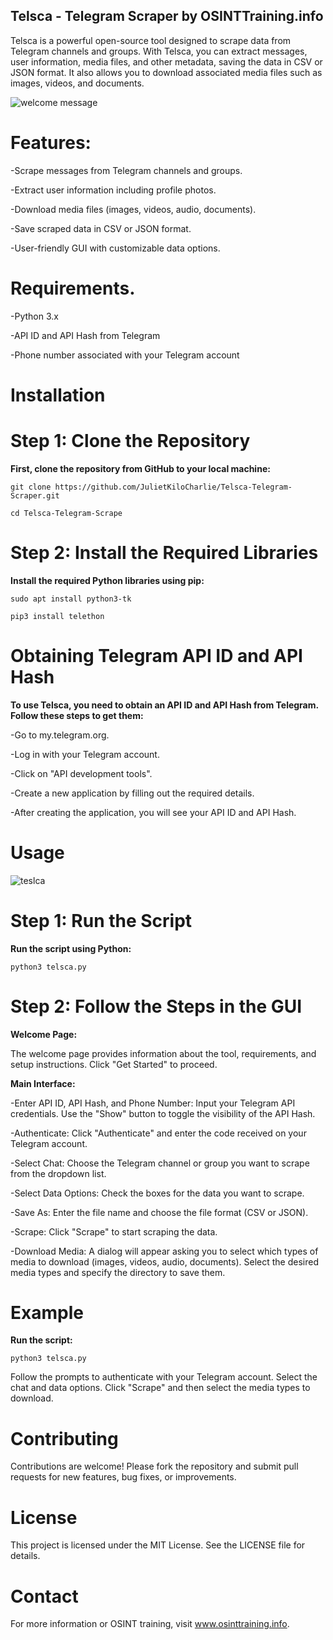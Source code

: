 ## Telsca - Telegram Scraper by OSINTTraining.info

Telsca is a powerful open-source tool designed to scrape data from Telegram channels and groups. With Telsca, you can extract messages, user information, media files, and other metadata, saving the data in CSV or JSON format. It also allows you to download associated media files such as images, videos, and documents.

![welcome message](https://github.com/user-attachments/assets/ac1fedfa-c202-482d-aa14-c738e2d35cf7)


# Features:

   -Scrape messages from Telegram channels and groups.

   -Extract user information including profile photos.

   -Download media files (images, videos, audio, documents).

   -Save scraped data in CSV or JSON format.

   -User-friendly GUI with customizable data options.
   
   

# Requirements.
   
   -Python 3.x

   -API ID and API Hash from Telegram

   -Phone number associated with your Telegram account
   

# Installation

# Step 1: Clone the Repository


**First, clone the repository from GitHub to your local machine:**

```git clone https://github.com/JulietKiloCharlie/Telsca-Telegram-Scraper.git```

```cd Telsca-Telegram-Scrape```


# Step 2: Install the Required Libraries


**Install the required Python libraries using pip:**


```sudo apt install python3-tk```

```pip3 install telethon```


# Obtaining Telegram API ID and API Hash


**To use Telsca, you need to obtain an API ID and API Hash from Telegram. Follow these steps to get them:**


   -Go to my.telegram.org.

   -Log in with your Telegram account.

   -Click on "API development tools".

   -Create a new application by filling out the required details.

   -After creating the application, you will see your API ID and API Hash.
   


# Usage


![teslca](https://github.com/user-attachments/assets/0de66533-c71a-48f1-8562-7fb7e14560e5)


# Step 1: Run the Script


**Run the script using Python:**

```python3 telsca.py```


# Step 2: Follow the Steps in the GUI



**Welcome Page:**

The welcome page provides information about the tool, requirements, and setup instructions. Click "Get Started" to proceed.



**Main Interface:**

   -Enter API ID, API Hash, and Phone Number: Input your Telegram API credentials. Use the "Show" button to toggle the visibility of the API Hash.
        
   -Authenticate: Click "Authenticate" and enter the code received on your Telegram account.
        
   -Select Chat: Choose the Telegram channel or group you want to scrape from the dropdown list.
        
   -Select Data Options: Check the boxes for the data you want to scrape.
        
   -Save As: Enter the file name and choose the file format (CSV or JSON).
        
   -Scrape: Click "Scrape" to start scraping the data.
        
   -Download Media: A dialog will appear asking you to select which types of media to download (images, videos, audio, documents). Select the desired media types and specify the directory to save them.
   

# Example

**Run the script:**

```python3 telsca.py```

Follow the prompts to authenticate with your Telegram account.
Select the chat and data options.
Click "Scrape" and then select the media types to download.


# Contributing

Contributions are welcome! Please fork the repository and submit pull requests for new features, bug fixes, or improvements.


# License

This project is licensed under the MIT License. See the LICENSE file for details.


# Contact

For more information or OSINT training, visit www.osinttraining.info.
